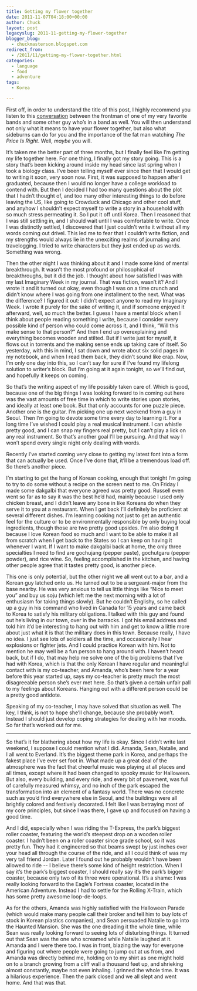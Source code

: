 ```yaml
---
title: Getting my flower together
date: 2011-11-07T04:18:00+00:00
author: Chuck
layout: post
legacyslug: 2011-11-getting-my-flower-together
blogger_blog:
  - chuckmasterson.blogspot.com
redirect_from:
  - /2011/11/getting-my-flower-together.html
categories:
  - language
  - food
  - adventure
tags:
  - Korea

---
```

First off, in order to understand the title of this post, I highly recommend
you listen to this [conversation](http://www.youtube.com/watch?v=LtHaqy1j27U)
between the frontman of one of my very favorite bands and some other guy who’s
in a band as well. You will then understand not only what it means to have your
flower together, but also what sideburns can do for you and the importance of
the fat man watching _The Price Is Right_. Well, _maybe_ you will. 


It’s taken me the better part of three months, but I finally feel like I’m
getting my life together here. For one thing, I finally got my story going.
This is a story that’s been kicking around inside my head since last spring
when I took a biology class. I’ve been telling myself ever since then that I
would get to writing it soon, very soon now. First, it was supposed to happen
after I graduated, because then I would no longer have a college workload to
contend with. But then I decided I had too many questions about the plot that I
hadn’t thought of, and too many other interesting things to do before leaving
the US, like going to Crowduck and Chicago and other cool stuff, and anyhow I
shouldn’t expect myself to write a story in a household with so much stress
permeating it. So I put it off until Korea. Then I reasoned that I was still
settling in, and I should wait until I was comfortable to write. Once I was
distinctly settled, I discovered that I just couldn’t write it without all my
words coming out drivel. This led me to fear that I couldn’t write fiction, and
my strengths would always lie in the unexciting realms of journaling and
travelogging. I tried to write characters but they just ended up as words.
Something was wrong.


Then the other night I was thinking about it and I made some kind of mental
breakthrough. It wasn’t the most profound or philosophical of breakthroughs,
but it did the job. I thought about how satisfied I was with my last Imaginary
Week in my journal. That was fiction, wasn’t it? And I wrote it and it turned
out okay, even though I was on a time crunch and didn’t know where I was going
from one installment to the next. What was the difference? I figured it out: I
didn’t expect anyone to read my Imaginary Week. I wrote it purely for the sake
of writing it, and if someone enjoyed it afterward, well, so much the better. I
guess I have a mental block when I think about people reading something I
write, because I consider every possible kind of person who could come across
it, and I think, “Will this make sense to that person?” And then I end up
overexplaining and everything becomes wooden and stilted. But if I write just
for myself, it flows out in torrents and the making sense ends up taking care
of itself. So yesterday, with this in mind, I sat down and wrote about six
solid pages in my notebook, and when I read them back, they didn’t sound like
crap. Now, I’m only one day into this, so I can’t say for sure if I’ve found my
lifelong solution to writer’s block. But I’m going at it again tonight, so
we’ll find out, and hopefully it keeps on coming.


So that’s the writing aspect of my life possibly taken care of. Which is good,
because one of the big things I was looking forward to in coming out here was
the vast amounts of free time in which to write stories upon stories, and
ideally at least one book. But that only accounts for one puzzle piece. Another
one is the guitar. I’m picking one up next weekend from a guy in Seoul. Then
I’m going to devote some time every day to learning it. For a long time I’ve
wished I could play a real musical instrument. I can whistle pretty good, and I
can snap my fingers real pretty, but I can’t play a lick on any real
instrument. So that’s another goal I’ll be pursuing. And that way I won’t spend
every single night only dealing with words.


Recently I’ve started coming very close to getting my latest font into a form
that can actually be used. Once I’ve done that, it’ll be a tremendous load off.
So there’s another piece.


I’m starting to get the hang of Korean cooking, enough that tonight I’m going
to try to do some without a recipe on the screen next to me. On Friday I made
some dakgalbi that everyone agreed was pretty good. Russell even went so far as
to say it was the best he’d had, mainly because I used only chicken breast, and
I didn’t leave any bone in like Koreans do when they serve it to you at a
restaurant. When I get back I’ll definitely be proficient at several different
dishes. I’m learning cooking not just to get an authentic feel for the culture
or to be environmentally responsible by only buying local ingredients, though
those are two pretty good upsides. I’m also doing it because I love Korean food
so much and I want to be able to make it all from scratch when I get back to
the States so I can keep on having it whenever I want. If I want to make
dakgalbi back at home, the only three specialties I need to find are gochujang
(pepper paste), gochutgaru (pepper powder), and rice wine. So, feeling
accomplished in the kitchen, and having other people agree that it tastes
pretty good, is another piece.


This one is only potential, but the other night we all went out to a bar, and a
Korean guy latched onto us. He turned out to be a sergeant-major from the base
nearby. He was very anxious to tell us little things like “Nice to meet you”
and buy us soju (which left me the next morning with a lot of enthusiasm for
taking things slowly). But he couldn’t Englishy, so he called up a guy in his
command who lived in Canada for 15 years and came back to Korea to satisfy his
military obligations. I talked with this guy and found out he’s living in our
town, over in the barracks. I got his email address and told him it’d be
interesting to hang out with him and get to know a little more about just what
it is that the military does in this town. Because really, I have no idea. I
just see lots of soldiers all the time, and occasionally I hear explosions or
fighter jets. And I could practice Korean with him. Not to mention he may well
be a fun person to hang around with. I haven’t heard back, but if I do, that
may help me solve one of the big problems that I’ve had with Korea, which is
that the only Korean I have regular and meaningful contact with is my
co-teacher, and Amanda, who’s been here for a year before this year started up,
says my co-teacher is pretty much the most disagreeable person she’s ever met
here. So that’s given a certain unfair pall to my feelings about Koreans.
Hanging out with a different person could be a pretty good antidote.


Speaking of my co-teacher, I may have solved that situation as well. The key, I
think, is not to hope she’ll change, because she probably won’t. Instead I
should just develop coping strategies for dealing with her moods. So far that’s
worked out for me.


* * *


So that’s it for blathering about how my life is okay. Since I didn’t write
last weekend, I suppose I could mention what I did. Amanda, Sean, Natalie, and
I all went to Everland. It’s the biggest theme park in Korea, and perhaps the
fakest place I’ve ever set foot in. What made up a great deal of the atmosphere
was the fact that cheerful music was playing at all places and all times,
except where it had been changed to spooky music for Halloween. But also, every
building, and every ride, and every bit of pavement, was full of carefully
measured whimsy, and no inch of the park escaped the transformation into an
element of a fantasy world. There was no concrete such as you’d find everywhere
else in Seoul, and the buildings were all brightly colored and festively
decorated. I felt like I was betraying most of my core principles, but since I
was there, I gave up and focused on having a good time.


And I did, especially when I was riding the T-Express, the park’s biggest
roller coaster, featuring the world’s steepest drop on a wooden roller coaster.
I hadn’t been on a roller coaster since grade school, so it was pretty fun.
They had it engineered so that beams swept by just inches over your head all
through the course of the ride, and all I could think of was my very tall
friend Jordan. Later I found out he probably wouldn’t have been allowed to ride
-- I believe there’s some kind of height restriction. When I say it’s the
park’s biggest coaster, I should really say it’s the park’s bigger coaster,
because only two of its three were operational. It’s a shame: I was really
looking forward to the Eagle’s Fortress coaster, located in the American
Adventure. Instead I had to settle for the Rolling X-Train, which has some
pretty awesome loop-de-loops.

As for the others, Amanda was highly satisfied with the Halloween Parade (which
would make many people call their broker and tell him to buy lots of stock in
Korean plastics companies), and Sean persuaded Natalie to go into the Haunted
Mansion. She was the one dreading it the whole time, while Sean was really
looking forward to seeing lots of disturbing things. It turned out that Sean
was the one who screamed while Natalie laughed at it. Amanda and I were there
too. I was in front, blazing the way for everyone and figuring out where people
were going to jump out at us from, and Amanda was directly behind me, holding
on to my shirt as one might hold on to a branch growing from a cliff wall a
thousand feet up, and shrieking almost constantly, maybe not even inhaling. I
grinned the whole time. It was a hilarious experience. Then the park closed and
we all slept and went home. And that was that.

